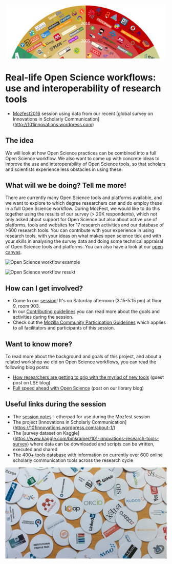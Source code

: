 ![101 Innovations in Scholarly Communication](InnoScholComm_figure_jan2015_rising_sun_compressed.png)

# Real-life Open Science workflows: use and interoperability of research tools 
- [Mozfest2016](https://mozillafestival.org/) session using data from our recent [global survey on Innovations in Scholarly Communication] (http://101innovations.wordpress.com) 

## The idea
We will look at how Open Science practices can be combined into a full Open Science workflow. We also want to come up with concrete ideas to improve the use and interoperability of Open Science tools, so that scholars and scientists experience less obstacles in using these.

## What will we be doing? Tell me more!
There are currently many Open Science tools and platforms available, and we want to explore to which degree researchers can and do employ these in a full Open Science workflow. During MozFest, we would like to do this together using the results of our survey (> 20K respondents), which not only asked about support for Open Science but also about active use of platforms, tools and websites for 17 research activities and our database of >600 research tools. You can contribute with your experience in using research tools, with your ideas on what makes open science tick and with your skills in analysing the survey data and doing some technical appraisal of Open Science tools and platforms.
You can also have a look at our [open canvas](https://docs.google.com/spreadsheets/d/1v6oeOfoRqIt7L_Zzel0ECSyVlCDfBwNouRn5yhz4mBU/edit?usp=sharing).

![Open Science workflow example](https://github.com/bmkramer/101innovations-survey-data/blob/mozfest2016-Open-Science-workflows/Open_Science_workflow_example_medium.jpg)

![Open Science workflow resukt](https://github.com/bmkramer/101innovations-survey-data/blob/mozfest2016-Open-Science-workflows/Mozfest_2016_Open_Science_workflows_small.png)

## How can I get involved?
* Come to our [session](https://app.mozillafestival.org/#_session-338)! It's on Saturday afternoon (3:15-5:15 pm) at floor 9, room 903. 
* In our [Contributing guidelines](CONTRIBUTING.md) you can read more about the goals and activities during the session. 
* Check out the [Mozilla Community Participation Guidelines](CODE_OF_CONDUCT.md) which applies to all facilitators and participants of this session.


## Want to know more?
To read more about the background and goals of this project, and about a related workshop we did on Open Science workflows, you can read the following blog posts:
- [How researchers are getting to grip with the myriad of new tools](http://blogs.lse.ac.uk/impactofsocialsciences/2015/11/11/101-innovations-in-scholarly-communication/) (guest post on LSE blog)
- [Full speed ahead with Open Science](https://im2punt0.wordpress.com/2016/10/22/full-speed-ahead-with-open-science/) (post on our library blog)

## Useful links during the session
- The [session notes](https://public.etherpad-mozilla.org/p/mozfest-2016-real-life-open-science-workflows--use) - etherpad for use during the Mozfest session
- The project [Innovations in Scholarly Communication] (https://101innovations.wordpress.com/about-1/)
- The [survey dataset on Kaggle] (https://www.kaggle.com/bmkramer/101-innovations-research-tools-survey) where data can be downloaded and scripts can be written, executed and shared
- The [400+ tools database](http://bit.ly/innoscholcomm-list) with information on currently over 600 online scholarly communication tools across the research cycle 

![Tools and more tools](collected-circles-cropped_small.jpg)
